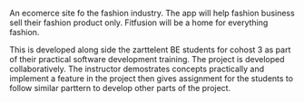 An ecomerce site fo the fashion industry. The app will help fashion business sell their fashion product only. 
Fitfusion will be a home for everything fashion.

This is developed along side the zarttelent BE students for cohost 3 as part of their practical software development training.
The project is developed collaboratively. The instructor demostrates concepts practically and implement a feature in the project
then gives assignment for the students to follow similar parttern to develop other parts of the project.

